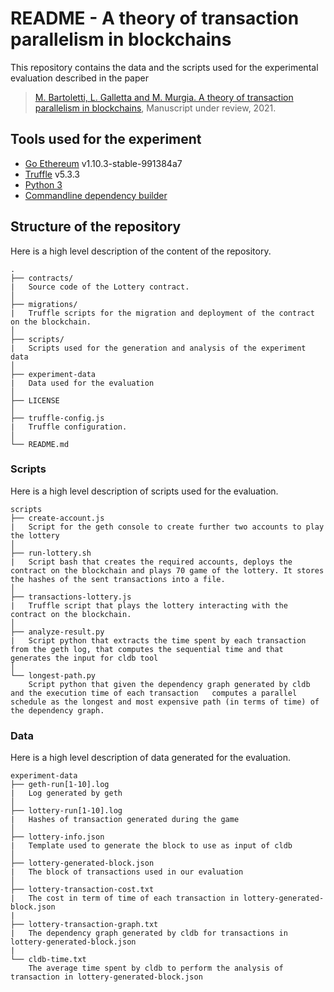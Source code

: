 # README - A theory of transaction parallelism in blockchains

This repository contains the data and the scripts used for the experimental evaluation described in the paper 
> [M. Bartoletti, L. Galletta and M. Murgia. A theory of transaction parallelism in blockchains](https://arxiv.org/abs/2011.13837), Manuscript under review, 2021.

## Tools used for the experiment
- [Go Ethereum](https://geth.ethereum.org/) v1.10.3-stable-991384a7
- [Truffle](https://www.trufflesuite.com/) v5.3.3
- [Python 3](https://www.python.org/)
- [Commandline dependency builder](https://github.com/lillo/cmd_net_tool)

## Structure of the repository

Here is a high level description of the content of the repository.

```text
.
├── contracts/
|   Source code of the Lottery contract. 
│
├── migrations/
|   Truffle scripts for the migration and deployment of the contract on the blockchain.
│
├── scripts/
|   Scripts used for the generation and analysis of the experiment data   
│
├── experiment-data
|   Data used for the evaluation
│
├── LICENSE
│
├── truffle-config.js
|   Truffle configuration.
│
└── README.md
```

### Scripts 
Here is a high level description of scripts used for the evaluation.

```text
scripts
├── create-account.js
|   Script for the geth console to create further two accounts to play the lottery    
│
├── run-lottery.sh
|   Script bash that creates the required accounts, deploys the contract on the blockchain and plays 70 game of the lottery. It stores the hashes of the sent transactions into a file.
│
├── transactions-lottery.js
|   Truffle script that plays the lottery interacting with the contract on the blockchain.   
│
├── analyze-result.py
|   Script python that extracts the time spent by each transaction from the geth log, that computes the sequential time and that generates the input for cldb tool 
│
└── longest-path.py 
    Script python that given the dependency graph generated by cldb and the execution time of each transaction   computes a parallel schedule as the longest and most expensive path (in terms of time) of the dependency graph. 
```

### Data

Here is a high level description of data generated for the evaluation.

```text
experiment-data
├── geth-run[1-10].log
|   Log generated by geth 
│
├── lottery-run[1-10].log
|   Hashes of transaction generated during the game
│
├── lottery-info.json
|   Template used to generate the block to use as input of cldb
│
├── lottery-generated-block.json
|   The block of transactions used in our evaluation  
│
├── lottery-transaction-cost.txt
|   The cost in term of time of each transaction in lottery-generated-block.json 
|
├── lottery-transaction-graph.txt
|   The dependency graph generated by cldb for transactions in lottery-generated-block.json    
|
└── cldb-time.txt 
    The average time spent by cldb to perform the analysis of transaction in lottery-generated-block.json 
```
